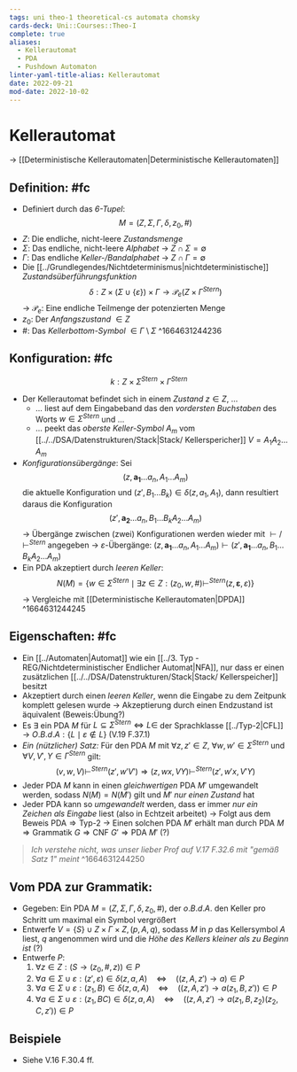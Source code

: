 ```yaml
---
tags: uni theo-1 theoretical-cs automata chomsky
cards-deck: Uni::Courses::Theo-I
complete: true
aliases:
  - Kellerautomat
  - PDA
  - Pushdown Automaton
linter-yaml-title-alias: Kellerautomat
date: 2022-09-21
mod-date: 2022-10-02
---
```


# Kellerautomat
-> [[Deterministische Kellerautomaten|Deterministische Kellerautomaten]]

## Definition: #fc
- Definiert durch das *6-Tupel*:
$$M=(Z,\Sigma,\Gamma,\delta,z_0,\#)$$
- $Z:$ Die endliche, nicht-leere *Zustandsmenge*
- $\Sigma:$ Das endliche, nicht-leere *Alphabet*
	-> $Z\cap\Sigma=\emptyset$
- $\Gamma:$ Das endliche *Keller-/Bandalphabet*
	-> $Z\cap\Gamma=\emptyset$
- Die [[../Grundlegendes/Nichtdeterminismus|nichtdeterministische]] *Zustandsüberführungsfunktion* $$\delta:Z\times(\Sigma\cup\{\varepsilon\})\times\Gamma\rightarrow\mathcal{P}_e(Z\times\Gamma^{Stern})$$
	-> $\mathcal{P}_e:$ Eine endliche Teilmenge der potenzierten Menge
- $z_0:$ Der *Anfangszustand* $\in Z$
- $\#:$ Das *Kellerbottom-Symbol* $\in\Gamma\setminus\Sigma$
^1664631244236

## Konfiguration: #fc
$$k:Z\times\Sigma^{Stern}\times\Gamma^{Stern}$$
- Der Kellerautomat befindet sich in einem *Zustand* $z\in Z,$ …
	- … liest auf dem Eingabeband das den *vordersten Buchstaben* des Worts $w\in\Sigma^{Stern}$ und …
	- … peekt das *oberste Keller-Symbol* $A_m$ vom [[../../DSA/Datenstrukturen/Stack|Stack/ Kellerspericher]] $V=A_1A_2\dots A_m$
- *Konfigurationsübergänge*: Sei $$(z,\textbf{a}_\textbf{1}\dots a_n,A_1\dots A_m)$$ die aktuelle Konfiguration und $(z',B_1\dots B_k)\in\delta(z,a_1,A_1),$ dann resultiert daraus die Konfiguration $$(z',\textbf{a}_\textbf{2}\dots a_n,B_1\dots B_kA_2\dots A_m)$$
	-> Übergänge zwischen (zwei) Konfigurationen werden wieder mit $\vdash/\vdash^{Stern}$ angegeben
	-> $\varepsilon$-Übergänge: $(z,\textbf{a}_\textbf{1}\dots a_n,A_1\dots A_m)\vdash(z',\textbf{a}_\textbf{1}\dots a_n,B_1\dots B_kA_2\dots A_m)$
- Ein PDA akzeptiert durch *leeren Keller*: $$N(M)=\{w\in\Sigma^{Stern}\mid\exists z\in Z:(z_0,w,\#)\vdash^{Stern}(z,\textbf{ε},\varepsilon)\}$$
	-> Vergleiche mit [[Deterministische Kellerautomaten|DPDA]]
^1664631244245

## Eigenschaften: #fc
- Ein [[../Automaten|Automat]] wie ein [[../3. Typ - REG/Nichtdeterministischer Endlicher Automat|NFA]], nur dass er einen zusätzlichen [[../../DSA/Datenstrukturen/Stack|Stack/ Kellerspeicher]] besitzt
- Akzeptiert durch einen *leeren Keller*, wenn die Eingabe zu dem Zeitpunk komplett gelesen wurde
	-> Akzeptierung durch einen Endzustand ist äquivalent (Beweis:Übung?)
- Es $\exists$ ein PDA $M$ für $L\subseteq\Sigma^{Stern}\Leftrightarrow L\in$ der Sprachklasse [[../Typ-2|CFL]]
	-> $O.B.d.A:\{L\mid \varepsilon\notin L\}$ (V.19 F.37.1)
- *Ein (nützlicher) Satz:* Für den PDA $M$ mit $\forall z,z'\in Z$, $\forall w,w'\in\Sigma^{Stern}$ und $\forall V,V',Y\in\Gamma^{Stern}$ gilt: $$(v,w,V)\vdash^{Stern}(z',w'V')\Rightarrow(z,wx,VY)\vdash^{Stern}(z',w'x,V'Y)$$
- Jeder PDA $M$ kann in einen *gleichwertigen* PDA $M'$ umgewandelt werden, sodass $N(M)=N(M')$ gilt und $M'$ *nur einen Zustand* hat
- Jeder PDA kann so *umgewandelt* werden, dass er immer *nur ein Zeichen als Eingabe* liest (also in Echtzeit arbeitet)
	-> Folgt aus dem Beweis $\text{PDA}\Rightarrow\text{Typ-2}$
	-> Einen solchen PDA $M'$ erhält man durch $\text{PDA }M\Rightarrow\text{Grammatik }G\Rightarrow\text{CNF }G'\Rightarrow\text{PDA }M'$ (?)
> *Ich verstehe nicht, was unser lieber Prof auf V.17 F.32.6 mit "gemäß Satz 1" meint*
^1664631244250

## Vom PDA zur Grammatik:
- Gegeben: Ein PDA $M=(Z,\Sigma,\Gamma,\delta,z_0,\#),$ der $o.B.d.A.$ den Keller pro Schritt um maximal ein Symbol vergrößert
- Entwerfe $V=\{S\}\cup Z\times\Gamma\times Z,(p,A,q),$ sodass $M$ in $p$ das Kellersymbol $A$ liest, $q$ angenommen wird und die *Höhe des Kellers kleiner als zu Beginn ist* (?)
- Entwerfe $P:$
	1. $\forall z\in Z:(S\rightarrow(z_0,\#,z))\in P$
	2. $\forall a\in\Sigma\cup\varepsilon:(z',\varepsilon)\in\delta(z,a,A)\quad\Leftrightarrow\quad((z,A,z')\rightarrow a)\in P$
	3. $\forall a\in\Sigma\cup\varepsilon:(z_1,B)\in\delta(z,a,A)\quad\Leftrightarrow\quad((z,A,z')\rightarrow a(z_1,B,z'))\in P$
	4. $\forall a\in\Sigma\cup\varepsilon:(z_1,BC)\in\delta(z,a,A)\quad\Leftrightarrow\quad((z,A,z')\rightarrow a(z_1,B,z_2)(z_2,C,z'))\in P$

## Beispiele
- Siehe V.16 F.30.4 ff.
